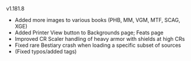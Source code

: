 v1.181.8

- Added more images to various books (PHB, MM, VGM, MTF, SCAG, XGE)
- Added Printer View button to Backgrounds page; Feats page
- Improved CR Scaler handling of heavy armor with shields at high CRs
- Fixed rare Bestiary crash when loading a specific subset of sources 
- (Fixed typos/added tags)

